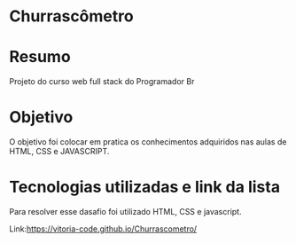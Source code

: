 # Churrascômetro

<h1> Resumo </h1>
<p>Projeto do curso web full stack do Programador Br </p>

<h1>Objetivo</h1>

<p>O objetivo foi colocar em pratica os conhecimentos adquiridos nas aulas de HTML, CSS e JAVASCRIPT.</p>

 <h1>Tecnologias utilizadas e link da lista</h1>

Para resolver esse dasafio foi utilizado HTML, CSS e javascript.

Link:https://vitoria-code.github.io/Churrascometro/
